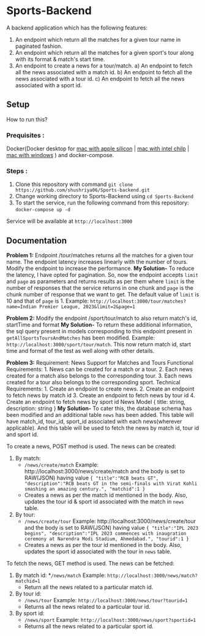 # Sports-Backend

A backend application which has the following features:
1) An endpoint which return all the matches for a given tour name in paginated fashion.
2) An endpoint which return all the matches for a given sport's tour along with its format & match's start time.
3) An endpoint to create a news for a tour/match.
	a) An endpoint to fetch all the news associated with a match id.
	b) An endpoint to fetch all the news associated with a tour id.
	c) An endpoint to fetch all the news associated with a sport id.
## Setup

How to run this?

### Prequisites : 
Docker(Docker desktop for [mac with apple silicon](https://desktop.docker.com/mac/main/arm64/Docker.dmg?utm_source=docker&utm_medium=webreferral&utm_campaign=docs-driven-download-mac-arm64) | [mac with intel chilp](https://desktop.docker.com/mac/main/amd64/Docker.dmg?utm_source=docker&utm_medium=webreferral&utm_campaign=docs-driven-download-mac-amd64) | [mac with windows](https://desktop.docker.com/win/main/amd64/Docker%20Desktop%20Installer.exe) ) and docker-compose.

### Steps :

1. Clone this repository with command `git clone https://github.com/shushriya06/Sports-backend.git`
2. Change working directory to Sports-Backend using `cd Sports-Backend`
3. To start the service, run the following command from this repository: `docker-compose up -d`

Service will be available at `http://localhost:3000`

## Documentation
__Problem 1:__
Endpoint /tour/matches returns all the matches for a given tour name.
The endpoint latency increases linearly with the number of tours. Modify the endpoint to increase the performance.
__My Solution-__ To reduce the latency, I have opted for pagination. So, now the endpoint accepts `limit` and `page` as parameters and returns results as per them where `limit` is the number of responses that the service returns in one chunk and `page` is the chunk number of response that we want to get. The default value of `limit` is 10 and that of `page` is 1.
Example: `http://localhost:3000/tour/matches?name=Indian Premier League, 2023&limit=2&page=1`

__Problem 2:__
Modify the endpoint /sport/tour/match to also return match's id, startTime and format
 __My Solution-__ To return these additional information, the sql query present in models corresponding to this endpoint present in `getAllSportsToursAndMatches` has been modified.
Example: `http://localhost:3000/sport/tour/match`. This now return match id, start time and format of the test as well along with other details.

__Problem 3:__
Requirement: News Support for Matches and Tours
Functional Requirements:
    1. News can be created for a match or a tour.
    2. Each news created for a match also belongs to the corresponding tour.
    3. Each news created for a tour also belongs to the corresponding sport.
Technical Requirements:
    1. Create an endpoint to create news.
    2. Create an endpoint to fetch news by match id
    3. Create an endpoint to fetch news by tour id
    4. Create an endpoint to fetch news by sport id
News Model
{
    title: string,
    description: string
}
__My Solution-__ To cater this, the database schema has been modified and an additional table `news` has been added. This table will have match_id, tour_id, sport_id associated with each news(wherever applicable). And this table will be used to fetch the news by match id, tour id and sport id.

To create a news, POST method is used. The news can be created:
1. By match:
	* `/news/create/match`
		Example: http://localhost:3000/news/create/match
		and the body is set to RAW(JSON) having value
		`{
			"title":"RCB beats GT",
			"description":"RCB beats GT in the semi-finals with Virat Kohli smashing an amazing century.",
			"matchid":1
		}`
	* Creates a news as per the match id mentioned in the body. Also, updates the tour id & sport id associated with the match in `news` table.
2. By tour:
	* `/news/create/tour` 
		Example: http://localhost:3000/news/create/tour
		and the body is set to RAW(JSON) having value
		`{
			"title":"IPL 2023 begins",
			"description":"IPL 2023 commences with inaugration ceremony at Narendra Modi Stadium, Ahmedabad.",
			"tourid":1
		}`
	* Creates a news as per the tour id mentioned in the body. Also, updates the sport id associated with the tour in `news` table.

To fetch the news, GET method is used. The news can be fetched:
1. By match id:
	*`/news/match`
		Example: `http://localhost:3000/news/match?matchid=1`
	* Return all the news related to a particular match id.
2. By tour id:
	* `/news/tour`
		Example: `http://localhost:3000/news/tour?tourid=1`
	* Returns all the news related to a particular tour id.
3. By sport id:
	* `/news/sport`
		Example: `http://localhost:3000/news/sport?sportid=1`
	* Returns all the news related to a particular sport id.
